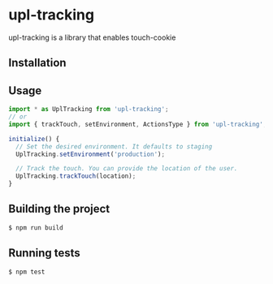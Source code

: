 # upl-tracking

upl-tracking is a library that enables touch-cookie

## Installation

## Usage

```js
import * as UplTracking from 'upl-tracking';
// or
import { trackTouch, setEnvironment, ActionsType } from 'upl-tracking';

initialize() {
  // Set the desired environment. It defaults to staging
  UplTracking.setEnvironment('production');

  // Track the touch. You can provide the location of the user.
  UplTracking.trackTouch(location);
}
```

## Building the project

```bash
$ npm run build
```

## Running tests

```bash
$ npm test
```
